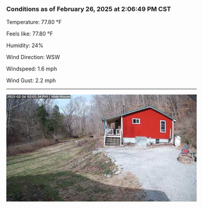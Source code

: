 ### Conditions as of February 26, 2025 at 2:06:49 PM CST 

Temperature: 77.80 &deg;F

Feels like: 77.80 &deg;F

Humidity: 24%

Wind Direction: WSW

Windspeed: 1.6 mph

Wind Gust: 2.2 mph

---

<img src="./images/latest.jpeg"/>

